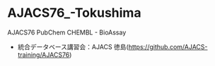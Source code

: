 # AJACS76_-Tokushima
AJACS76 PubChem CHEMBL - BioAssay

* 統合データベース講習会：AJACS 徳島(https://github.com/AJACS-training/AJACS76)

